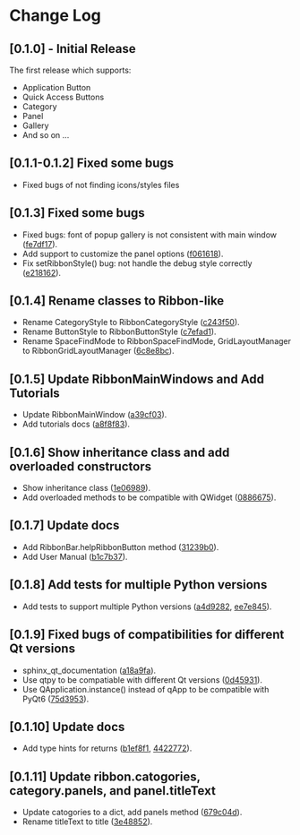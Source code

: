 # Change Log


## [0.1.0] - Initial Release

The first release which supports:

- Application Button
- Quick Access Buttons
- Category
- Panel
- Gallery
- And so on ...

## [0.1.1-0.1.2] Fixed some bugs

- Fixed bugs of not finding icons/styles files

## [0.1.3] Fixed some bugs

- Fixed bugs: font of popup gallery is not consistent with main window 
  ([fe7df17](https://github.com/haiiliin/pyqtribbon/commit/fe7df170c520234e172fd03d39b2e81b5b01b991)).
- Add support to customize the panel options 
  ([f061618](https://github.com/haiiliin/pyqtribbon/commit/f061618f879c64ef55dfcc831a59093c8fd3f4c8)).
- Fix setRibbonStyle() bug: not handle the debug style correctly
  ([e218162](https://github.com/haiiliin/pyqtribbon/commit/e2181626d92639834d8a80f8da2f95dc4e6cdb46)).

## [0.1.4] Rename classes to Ribbon-like

- Rename CategoryStyle to RibbonCategoryStyle
  ([c243f50](https://github.com/haiiliin/pyqtribbon/commit/c243f508311271c6309b5c0c4d0f899668e36b6d)).
- Rename ButtonStyle to RibbonButtonStyle
  ([c7efad1](https://github.com/haiiliin/pyqtribbon/commit/c7efad1c5a5c43f50ba8deeff57dd53c5b1c17e5)).
- Rename SpaceFindMode to RibbonSpaceFindMode, GridLayoutManager to RibbonGridLayoutManager 
  ([6c8e8bc](https://github.com/haiiliin/pyqtribbon/commit/6c8e8bcb10a412a430a9f481380c12a73b6c9984)).

## [0.1.5] Update RibbonMainWindows and Add Tutorials

- Update RibbonMainWindow 
  ([a39cf03](https://github.com/haiiliin/pyqtribbon/commit/a39cf033fe3e57e941c00f76038761c4d71dd80f)).
- Add tutorials docs
  ([a8f8f83](https://github.com/haiiliin/pyqtribbon/commit/a8f8f836a200cac3028481d6f046fad3cf1776dd)).
  
## [0.1.6] Show inheritance class and add overloaded constructors

- Show inheritance class 
  ([1e06989](https://github.com/haiiliin/pyqtribbon/commit/1e06989b57813840e04b2f8f69788c3ee6026274)).
- Add overloaded methods to be compatible with QWidget
  ([0886675](https://github.com/haiiliin/pyqtribbon/commit/0886675b2da7d5aacb757a4e955b71e49cc20f1b)).

## [0.1.7] Update docs

- Add RibbonBar.helpRibbonButton method
  ([31239b0](https://github.com/haiiliin/pyqtribbon/commit/31239b0b557cc0a91d450be1a7614b518eed02d6)).
- Add User Manual
  ([b1c7b37](https://github.com/haiiliin/pyqtribbon/commit/b1c7b37c6e4b11e6b8a5492bf94c4955c16cf2ba)).
## [0.1.8] Add tests for multiple Python versions

- Add tests to support multiple Python versions
  ([a4d9282](https://github.com/haiiliin/pyqtribbon/commit/a4d9282da76bee0a3e625d8f266380d1d8b9a704), 
  [ee7e845](https://github.com/haiiliin/pyqtribbon/commit/ee7e8453f0991b24c163305c388d6da28a2b1747)).

## [0.1.9] Fixed bugs of compatibilities  for different Qt versions

- sphinx_qt_documentation
  ([a18a9fa](https://github.com/haiiliin/pyqtribbon/commit/a18a9fac21445e8adfdcca82036254b3277304c8)).
- Use qtpy to be compatiable with different Qt versions
  ([0d45931](https://github.com/haiiliin/pyqtribbon/commit/0d4593159f5ba8e1b8787419f5bd6520ed035582)).
- Use QApplication.instance() instead of qApp to be compatible with PyQt6
  ([75d3953](https://github.com/haiiliin/pyqtribbon/commit/75d395328541ccea829e2e33012ea4c1cba74628)).

## [0.1.10] Update docs

- Add type hints for returns
  ([b1ef8f1](https://github.com/haiiliin/pyqtribbon/commit/b1ef8f10377e619634108ce6400897070f40fc55), 
  [4422772](https://github.com/haiiliin/pyqtribbon/commit/44227722280373a1af89571a8003cc121a4efa70)).

## [0.1.11] Update ribbon.catogories, category.panels, and panel.titleText

- Update catogories to a dict, add panels method
  ([679c04d](https://github.com/haiiliin/pyqtribbon/commit/679c04d04adfe8fe92443fb34b6ac2ed00d40355)).
- Rename titleText to title
  ([3e48852](https://github.com/haiiliin/pyqtribbon/commit/3e48852cf71e543eda8813b7e8cafdc6bbfcaa84)).
